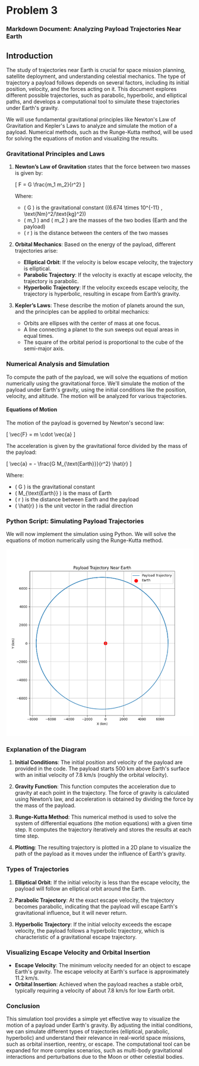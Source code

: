 # Problem 3

### Markdown Document: Analyzing Payload Trajectories Near Earth

## Introduction

The study of trajectories near Earth is crucial for space mission planning, satellite deployment, and understanding celestial mechanics. The type of trajectory a payload follows depends on several factors, including its initial position, velocity, and the forces acting on it. This document explores different possible trajectories, such as parabolic, hyperbolic, and elliptical paths, and develops a computational tool to simulate these trajectories under Earth's gravity. 

We will use fundamental gravitational principles like Newton's Law of Gravitation and Kepler's Laws to analyze and simulate the motion of a payload. Numerical methods, such as the Runge-Kutta method, will be used for solving the equations of motion and visualizing the results.

### Gravitational Principles and Laws

1. **Newton’s Law of Gravitation** states that the force between two masses is given by:

   \[
   F = G \frac{m_1 m_2}{r^2}
   \]

   Where:
   - \( G \) is the gravitational constant (\(6.674 \times 10^{-11} \, \text{Nm}^2/\text{kg}^2\))
   - \( m_1 \) and \( m_2 \) are the masses of the two bodies (Earth and the payload)
   - \( r \) is the distance between the centers of the two masses

2. **Orbital Mechanics**: Based on the energy of the payload, different trajectories arise:
   - **Elliptical Orbit**: If the velocity is below escape velocity, the trajectory is elliptical.
   - **Parabolic Trajectory**: If the velocity is exactly at escape velocity, the trajectory is parabolic.
   - **Hyperbolic Trajectory**: If the velocity exceeds escape velocity, the trajectory is hyperbolic, resulting in escape from Earth’s gravity.

3. **Kepler’s Laws**: These describe the motion of planets around the sun, and the principles can be applied to orbital mechanics:
   - Orbits are ellipses with the center of mass at one focus.
   - A line connecting a planet to the sun sweeps out equal areas in equal times.
   - The square of the orbital period is proportional to the cube of the semi-major axis.

### Numerical Analysis and Simulation

To compute the path of the payload, we will solve the equations of motion numerically using the gravitational force. We'll simulate the motion of the payload under Earth's gravity, using the initial conditions like the position, velocity, and altitude. The motion will be analyzed for various trajectories.

#### Equations of Motion

The motion of the payload is governed by Newton's second law:

\[
\vec{F} = m \cdot \vec{a}
\]

The acceleration is given by the gravitational force divided by the mass of the payload:

\[
\vec{a} = - \frac{G M_{\text{Earth}}}{r^2} \hat{r}
\]

Where:
- \( G \) is the gravitational constant
- \( M_{\text{Earth}} \) is the mass of Earth
- \( r \) is the distance between Earth and the payload
- \( \hat{r} \) is the unit vector in the radial direction

### Python Script: Simulating Payload Trajectories

We will now implement the simulation using Python. We will solve the equations of motion numerically using the Runge-Kutta method.

![payload Trajectory](../../_pics/payloadTrajectory.png)


### Explanation of the Diagram

1. **Initial Conditions**: The initial position and velocity of the payload are provided in the code. The payload starts 500 km above Earth's surface with an initial velocity of 7.8 km/s (roughly the orbital velocity).
   
2. **Gravity Function**: This function computes the acceleration due to gravity at each point in the trajectory. The force of gravity is calculated using Newton’s law, and acceleration is obtained by dividing the force by the mass of the payload.

3. **Runge-Kutta Method**: This numerical method is used to solve the system of differential equations (the motion equations) with a given time step. It computes the trajectory iteratively and stores the results at each time step.

4. **Plotting**: The resulting trajectory is plotted in a 2D plane to visualize the path of the payload as it moves under the influence of Earth's gravity.

### Types of Trajectories

1. **Elliptical Orbit**: If the initial velocity is less than the escape velocity, the payload will follow an elliptical orbit around the Earth.

2. **Parabolic Trajectory**: At the exact escape velocity, the trajectory becomes parabolic, indicating that the payload will escape Earth's gravitational influence, but it will never return.

3. **Hyperbolic Trajectory**: If the initial velocity exceeds the escape velocity, the payload follows a hyperbolic trajectory, which is characteristic of a gravitational escape trajectory.

### Visualizing Escape Velocity and Orbital Insertion

- **Escape Velocity**: The minimum velocity needed for an object to escape Earth's gravity. The escape velocity at Earth's surface is approximately 11.2 km/s.
- **Orbital Insertion**: Achieved when the payload reaches a stable orbit, typically requiring a velocity of about 7.8 km/s for low Earth orbit.

### Conclusion

This simulation tool provides a simple yet effective way to visualize the motion of a payload under Earth's gravity. By adjusting the initial conditions, we can simulate different types of trajectories (elliptical, parabolic, hyperbolic) and understand their relevance in real-world space missions, such as orbital insertion, reentry, or escape. The computational tool can be expanded for more complex scenarios, such as multi-body gravitational interactions and perturbations due to the Moon or other celestial bodies.